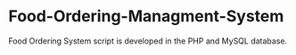 # Food-Ordering-Managment-System
Food Ordering System script is developed in the PHP and MySQL database.
